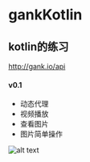 # gankKotlin

## kotlin的练习
http://gank.io/api

#### v0.1

- 动态代理
- 视频播放
- 查看图片
- 图片简单操作



![alt text](http://7xrv9y.com1.z0.glb.clouddn.com/gankKotlin.gif)
